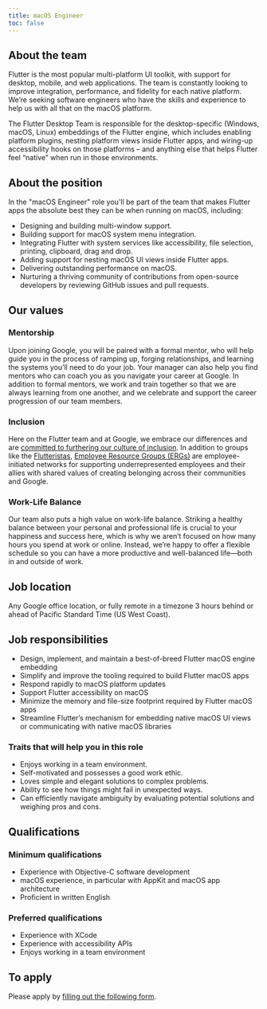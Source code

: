 ```yaml
---
title: macOS Engineer
toc: false
---
```


## About the team

Flutter is the most popular multi-platform UI toolkit, with support
for desktop, mobile, and web applications. The team is constantly
looking to improve integration, performance, and fidelity for each
native platform. We’re seeking software engineers who have the skills
and experience to help us with all that on the macOS platform.

The Flutter Desktop Team is responsible for the desktop-specific
(Windows, macOS, Linux) embeddings of the Flutter engine, which
includes enabling platform plugins, nesting platform views inside
Flutter apps, and wiring-up accessibility hooks on those platforms –
and anything else that helps Flutter feel “native” when run in those
environments.

## About the position

In the "macOS Engineer" role you'll be part of the team that makes
Flutter apps the absolute best they can be when running on macOS, including:

*   Designing and building multi-window support.
*   Building support for macOS system menu integration.
*   Integrating Flutter with system services like accessibility,
    file selection, printing, clipboard, drag and drop.
*   Adding support for nesting macOS UI views inside Flutter apps.
*   Delivering outstanding performance on macOS.
*   Nurturing a thriving community of contributions from open-source
    developers by reviewing GitHub issues and pull requests.

## Our values

### Mentorship

Upon joining Google, you will be paired with a formal mentor,
who will help guide you in the process of ramping up, forging relationships,
and learning the systems you’ll need to do your job. Your manager can also
help you find mentors who can coach you as you navigate your career at Google.
In addition to formal mentors, we work and train together so that we are
always learning from one another, and we celebrate and support the career progression
of our team members.

### Inclusion

Here on the Flutter team and at Google,
we embrace our differences and are
[committed to furthering our culture of inclusion](https://flutter.dev/culture).
In addition to groups like the [Flutteristas](https://flutteristas.org/),
[Employee Resource Groups (ERGs)](https://diversity.google/commitments/)
are employee-initiated networks for supporting underrepresented employees
and their allies with shared values of creating belonging across their communities and Google.

### Work-Life Balance

Our team also puts a high value on work-life balance.
Striking a healthy balance between your personal and professional life
is crucial to your happiness and success here, which is why we aren’t
focused on how many hours you spend at work or online. Instead,
we’re happy to offer a flexible schedule so you can have a more productive
and well-balanced life&mdash;both in and outside of work.

## Job location

Any Google office location, or fully remote in a timezone 3 hours
behind or ahead of Pacific Standard Time (US West Coast).

## Job responsibilities

*   Design, implement, and maintain a best-of-breed Flutter macOS engine embedding
*   Simplify and improve the tooling required to build Flutter macOS apps
*   Respond rapidly to macOS platform updates
*   Support Flutter accessibility on macOS
*   Minimize the memory and file-size footprint required by Flutter macOS apps
*   Streamline Flutter’s mechanism for embedding native macOS  UI views
    or communicating with native macOS libraries

### Traits that will help you in this role

*   Enjoys working in a team environment.
*   Self-motivated and possesses a good work ethic.
*   Loves simple and elegant solutions to complex problems.
*   Ability to see how things might fail in unexpected ways.
*   Can efficiently navigate ambiguity by evaluating potential solutions and weighing pros and cons.

## Qualifications

### Minimum qualifications

*   Experience with Objective-C software development
*   macOS experience, in particular with AppKit and macOS app architecture
*   Proficient in written English

### Preferred qualifications

*   Experience with XCode
*   Experience with accessibility APIs
*   Enjoys working in a team environment

## To apply

Please apply by [filling out the following form](https://flutter.dev/go/job).
